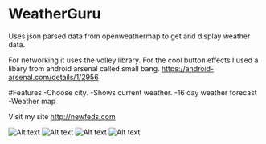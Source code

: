 # WeatherGuru

Uses json parsed data from openweathermap to get and display weather data. 

For networking it uses the volley library.
For the cool button effects I used a libary from android arsenal called small bang. https://android-arsenal.com/details/1/2956

#Features
  -Choose city.
  -Shows current weather.
  -16 day weather forecast
  -Weather map

Visit my site http://newfeds.com

![Alt text](http://i.imgur.com/9odoZZf.png)
![Alt text](http://i.imgur.com/agFCgb9.png)
![Alt text](http://i.imgur.com/AV8gfSK.png)
![Alt text](http://i.imgur.com/SOtbHCG.png)
